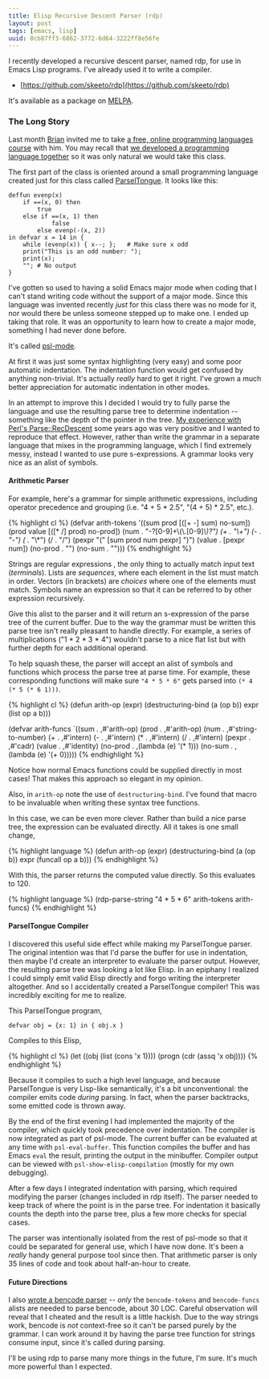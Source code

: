 ```yaml
---
title: Elisp Recursive Descent Parser (rdp)
layout: post
tags: [emacs, lisp]
uuid: 0cb87ff3-6862-3772-6d64-3222ff8e56fe
---
```


I recently developed a recursive descent parser, named rdp, for use in
Emacs Lisp programs. I've already used it to write a compiler.

 * [https://github.com/skeeto/rdp](https://github.com/skeeto/rdp)

It's available as a package on [MELPA](http://melpa.milkbox.net/).

### The Long Story

Last month [Brian](http://www.50ply.com/) invited me to take
[a free, online programming languages course][cs173] with him. You
may recall that [we developed a programming language
together](/blog/2011/01/11/) so it was only natural we would take
this class.

[cs173]: (http://www.cs.brown.edu/courses/cs173/2012/)

The first part of the class is oriented around a small programming
language created just for this class called [ParselTongue][spec].  It
looks like this:

    deffun evenp(x)
        if ==(x, 0) then
            true
        else if ==(x, 1) then
                false
            else evenp(-(x, 2))
    in defvar x = 14 in {
        while (evenp(x)) { x--; };   # Make sure x odd
        print("This is an odd number: ");
        print(x);
        ""; # No output
    }

[spec]: http://www.cs.brown.edu/courses/cs173/2012/Assignments/ParselTest/

I've gotten so used to having a solid Emacs major mode when coding
that I can't stand writing code without the support of a major
mode. Since this language was invented recently *just* for this class
there was no mode for it, nor would there be unless someone stepped up
to make one. I ended up taking that role. It was an opportunity to
learn how to create a major mode, something I had never done before.

It's called [psl-mode](https://github.com/skeeto/psl-mode).

At first it was just some syntax highlighting (very easy) and some
poor automatic indentation. The indentation function would get
confused by anything non-trivial. It's actually *really* hard to get
it right. I've grown a much better appreciation for automatic
indentation in other modes.

In an attempt to improve this I decided I would try to fully parse the
language and use the resulting parse tree to determine indentation --
something like the depth of the pointer in the
tree. [My experience with Perl's Parse::RecDescent](/blog/2009/01/04/)
some years ago was very positive and I wanted to reproduce that
effect. However, rather than write the grammar in a separate language
that mixes in the programming language, which I find extremely messy,
instead I wanted to use pure s-expressions. A grammar looks very nice
as an alist of symbols.

#### Arithmetic Parser

For example, here's a grammar for simple arithmetic expressions,
including operator precedence and grouping (i.e. "4 + 5 * 2.5",
"(4 + 5) * 2.5", etc.).

{% highlight cl %}
(defvar arith-tokens
  '((sum       prod  [([+ -] sum)  no-sum])
    (prod      value [([* /] prod) no-prod])
    (num     . "-?[0-9]+\\(\\.[0-9]*\\)?")
    (+       . "\\+")
    (-       . "-")
    (*       . "\\*")
    (/       . "/")
    (pexpr     "(" [sum prod num pexpr] ")")
    (value   . [pexpr num])
    (no-prod . "")
    (no-sum  . "")))
{% endhighlight %}

Strings are regular expressions , the only thing to actually match
input text (*terminals*). Lists are *sequences*, where each element in
the list must match in order. Vectors (in brackets) are *choices*
where one of the elements must match. Symbols name an expression so
that it can be referred to by other expression recursively.

Give this alist to the parser and it will return an s-expression of
the parse tree of the current buffer. Due to the way the grammar must
be written this parse tree isn't really pleasant to handle
directly. For example, a series of multiplications ("1 * 2 * 3 * 4")
wouldn't parse to a nice flat list but with further depth for each
additional operand.

To help squash these, the parser will accept an alist of symbols and
functions which process the parse tree at parse time. For example,
these corresponding functions will make sure `"4 * 5 * 6"` gets parsed
into `(* 4 (* 5 (* 6 1)))`.

{% highlight cl %}
(defun arith-op (expr)
  (destructuring-bind (a (op b)) expr
    (list op a b)))

(defvar arith-funcs
  `((sum     . ,#'arith-op)
    (prod    . ,#'arith-op)
    (num     . ,#'string-to-number)
    (+       . ,#'intern)
    (-       . ,#'intern)
    (*       . ,#'intern)
    (/       . ,#'intern)
    (pexpr   . ,#'cadr)
    (value   . ,#'identity)
    (no-prod . ,(lambda (e) '(* 1)))
    (no-sum  . ,(lambda (e) '(+ 0)))))
{% endhighlight %}

Notice how normal Emacs functions could be supplied directly in most
cases! That makes this approach so elegant in my opinion.

Also, in `arith-op` note the use of `destructuring-bind`. I've found
that macro to be invaluable when writing these syntax tree functions.

In this case, we can be even more clever. Rather than build a nice
parse tree, the expression can be evaluated directly. All it takes is
one small change,

{% highlight language %}
(defun arith-op (expr)
  (destructuring-bind (a (op b)) expr
    (funcall op a b)))
{% endhighlight %}

With this, the parser returns the computed value directly. So this
evaluates to 120.

{% highlight language %}
(rdp-parse-string "4 * 5 * 6" arith-tokens arith-funcs)
{% endhighlight %}

#### ParselTongue Compiler

I discovered this useful side effect while making my ParselTongue
parser. The original intention was that I'd parse the buffer for use
in indentation, then maybe I'd create an interpreter to evaluate the
parser output. However, the resulting parse tree was looking a lot
like Elisp. In an epiphany I realized I could simply emit valid Elisp
directly and forgo writing the interpreter altogether. And so I
accidentally created a ParselTongue compiler! This was incredibly
exciting for me to realize.

This ParselTongue program,

    defvar obj = {x: 1} in { obj.x }

Compiles to this Elisp,

{% highlight cl %}
(let ((obj (list (cons 'x 1))))
  (progn (cdr (assq 'x obj))))
{% endhighlight %}

Because it compiles to such a high level language, and because
ParselTongue is very Lisp-like semantically, it's a bit
unconventional: the compiler emits code *during* parsing. In fact,
when the parser backtracks, some emitted code is thrown away.

By the end of the first evening I had implemented the majority of the
compiler, which quickly took precedence over indentation. The compiler
is now integrated as part of psl-mode. The current buffer can be
evaluated at any time with `psl-eval-buffer`. This function compiles
the buffer and has Emacs `eval` the result, printing the output in the
minibuffer. Compiler output can be viewed with
`psl-show-elisp-compilation` (mostly for my own debugging).

After a few days I integrated indentation with parsing, which required
modifying the parser (changes included in rdp itself). The parser
needed to keep track of where the point is in the parse tree. For
indentation it basically counts the depth into the parse tree, plus a
few more checks for special cases.

The parser was intentionally isolated from the rest of psl-mode so
that it could be separated for general use, which I have now
done. It's been a *really* handy general purpose tool since then. That
arithmetic parser is only 35 lines of code and took about half-an-hour
to create.

#### Future Directions

I also [wrote a bencode parser][bencode.el] -- *only* the
`bencode-tokens` and `bencode-funcs` alists are needed to parse
bencode, about 30 LOC. Careful observation will reveal that I cheated
and the result is a little hackish. Due to the way strings work,
bencode is *not* context-free so it can't be parsed purely by the
grammar. I can work around it by having the parse tree function for
strings consume input, since it's called during parsing.

[bencode.el]: (https://github.com/skeeto/emacs-torrent/blob/master/bencode.el)

I'll be using rdp to parse many more things in the future, I'm
sure. It's much more powerful than I expected.
